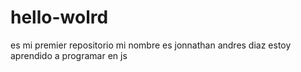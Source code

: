# hello-wolrd
es mi premier repositorio 
mi nombre es jonnathan andres diaz estoy aprendido a programar en js
